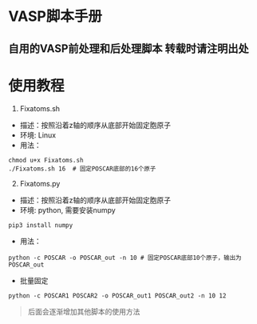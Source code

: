 # VASP脚本手册
自用的VASP前处理和后处理脚本
转载时请注明出处
---
# 使用教程
1. Fixatoms.sh
- 描述：按照沿着z轴的顺序从底部开始固定胞原子
- 环境: Linux
- 用法：
``` shell
chmod u+x Fixatoms.sh
./Fixatoms.sh 16  # 固定POSCAR底部的16个原子
```

2. Fixatoms.py
- 描述：按照沿着z轴的顺序从底部开始固定胞原子
- 环境: python, 需要安装numpy
``` shell
pip3 install numpy
```
- 用法：
``` shell
python -c POSCAR -o POSCAR_out -n 10 # 固定POSCAR底部10个原子，输出为POSCAR_out
```
- 批量固定
``` shell
python -c POSCAR1 POSCAR2 -o POSCAR_out1 POSCAR_out2 -n 10 12 
```

> 后面会逐渐增加其他脚本的使用方法

